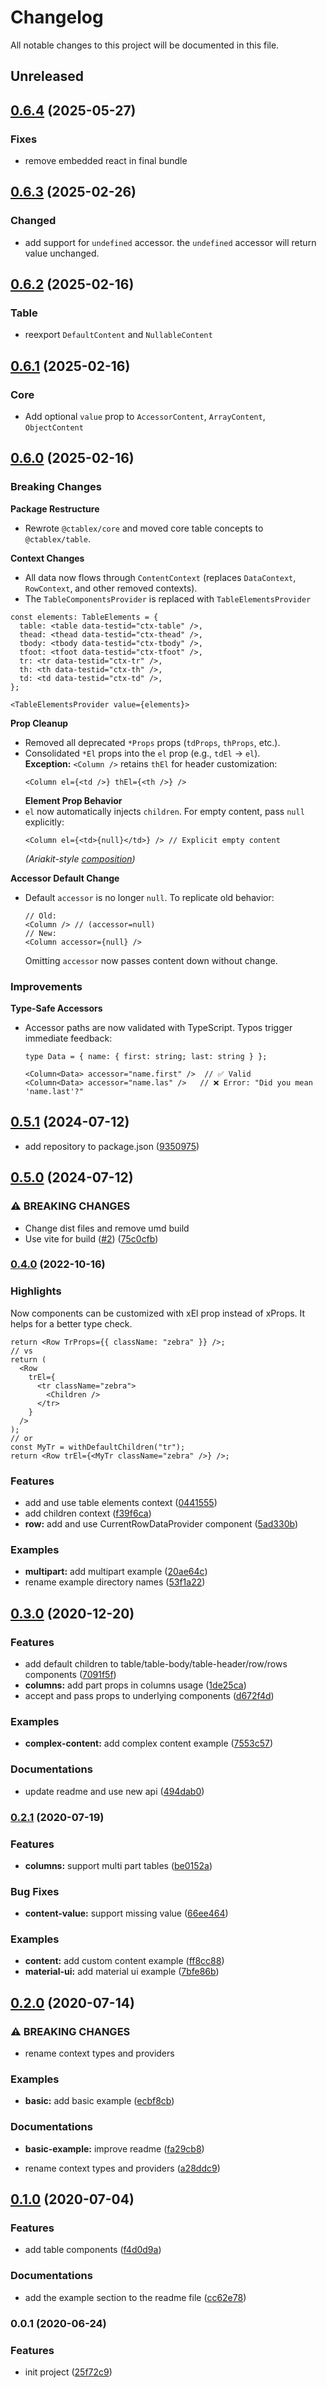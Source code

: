 # Changelog

All notable changes to this project will be documented in this file.

<!-- new release -->

## Unreleased

## [0.6.4](https://github.com/ctablex/core/compare/0.6.3...0.6.4) (2025-05-27)

### Fixes

- remove embedded react in final bundle

## [0.6.3](https://github.com/ctablex/core/compare/0.6.2...0.6.3) (2025-02-26)

### Changed

- add support for `undefined` accessor. the `undefined` accessor will return value unchanged. 

## [0.6.2](https://github.com/ctablex/core/compare/0.6.1...0.6.2) (2025-02-16)

### Table

- reexport `DefaultContent` and `NullableContent`

## [0.6.1](https://github.com/ctablex/core/compare/0.6.0...0.6.1) (2025-02-16)

### Core

- Add optional `value` prop to `AccessorContent`, `ArrayContent`, `ObjectContent`

## [0.6.0](https://github.com/ctablex/core/compare/0.5.1...0.6.0) (2025-02-16)

### Breaking Changes

**Package Restructure**

- Rewrote `@ctablex/core` and moved core table concepts to `@ctablex/table`.

**Context Changes**

- All data now flows through `ContentContext` (replaces `DataContext`, `RowContext`, and other removed contexts).
- The `TableComponentsProvider` is replaced with `TableElementsProvider`

```tsx
const elements: TableElements = {
  table: <table data-testid="ctx-table" />,
  thead: <thead data-testid="ctx-thead" />,
  tbody: <tbody data-testid="ctx-tbody" />,
  tfoot: <tfoot data-testid="ctx-tfoot" />,
  tr: <tr data-testid="ctx-tr" />,
  th: <th data-testid="ctx-th" />,
  td: <td data-testid="ctx-td" />,
};

<TableElementsProvider value={elements}>
```

**Prop Cleanup**

- Removed all deprecated `*Props` props (`tdProps`, `thProps`, etc.).
- Consolidated `*El` props into the `el` prop (e.g., `tdEl` → `el`).  
   **Exception:** `<Column />` retains `thEl` for header customization:
  ```tsx
  <Column el={<td />} thEl={<th />} />
  ```
  **Element Prop Behavior**
- `el` now automatically injects `children`. For empty content, pass `null` explicitly:
  ```tsx
  <Column el={<td>{null}</td>} /> // Explicit empty content
  ```
  _(Ariakit-style [composition][ariakit composition])_

**Accessor Default Change**

- Default `accessor` is no longer `null`. To replicate old behavior:
  ```tsx
  // Old:
  <Column /> // (accessor=null)
  // New:
  <Column accessor={null} />
  ```
  Omitting `accessor` now passes content down without change.

### Improvements

**Type-Safe Accessors**

- Accessor paths are now validated with TypeScript. Typos trigger immediate feedback:

  ```tsx
  type Data = { name: { first: string; last: string } };

  <Column<Data> accessor="name.first" />  // ✅ Valid
  <Column<Data> accessor="name.las" />   // ❌ Error: "Did you mean 'name.last'?"
  ```

[ariakit composition]: https://ariakit.org/guide/composition

## [0.5.1](https://github.com/ctablex/core/compare/0.5.0...0.5.1) (2024-07-12)

- add repository to package.json ([9350975](https://github.com/ctablex/core/commit/93509758734028559d668f42f3c55f8f57d8c93c))

## [0.5.0](https://github.com/ctablex/core/compare/v0.4.1...v0.5.0) (2024-07-12)

### ⚠ BREAKING CHANGES

- Change dist files and remove umd build
- Use vite for build ([#2](https://github.com/ctablex/core/pull/2)) ([75c0cfb](https://github.com/ctablex/core/commit/75c0cfb8cadc9f46cab7f448c31b46470f95d92d))

### [0.4.0](https://github.com/ctablex/core/compare/v0.3.0...v0.4.0) (2022-10-16)

### Highlights

Now components can be customized with xEl prop instead of xProps. It helps for a better type check.

```tsx
return <Row TrProps={{ className: "zebra" }} />;
// vs
return (
  <Row
    trEl={
      <tr className="zebra">
        <Children />
      </tr>
    }
  />
);
// or
const MyTr = withDefaultChildren("tr");
return <Row trEl={<MyTr className="zebra" />} />;
```

### Features

- add and use table elements context ([0441555](https://github.com/ctablex/core/commit/0441555b21e0412a631a072eb0535363232ec5ff))
- add children context ([f39f6ca](https://github.com/ctablex/core/commit/f39f6ca10229615d06112cd051de1e9046ef2fdf))
- **row:** add and use CurrentRowDataProvider component ([5ad330b](https://github.com/ctablex/core/commit/5ad330b1d96155cea227a0cd831e9e21aee1c2c9))

### Examples

- **multipart:** add multipart example ([20ae64c](https://github.com/ctablex/core/commit/20ae64c9f17f9b853392873d5205e740f3769caa))
- rename example directory names ([53f1a22](https://github.com/ctablex/core/commit/53f1a22b6b8fb1486313e6c114ab58554165d797))

## [0.3.0](https://github.com/ctablex/core/compare/v0.2.1...v0.3.0) (2020-12-20)

### Features

- add default children to table/table-body/table-header/row/rows components ([7091f5f](https://github.com/ctablex/core/commit/7091f5fb389e21e635752167556a2a6127fd1d97))
- **columns:** add part props in columns usage ([1de25ca](https://github.com/ctablex/core/commit/1de25ca6e52771caa22ee735164fcff534233970))
- accept and pass props to underlying components ([d672f4d](https://github.com/ctablex/core/commit/d672f4d914f5a1b7ce5c0480e782dc33550782fe))

### Examples

- **complex-content:** add complex content example ([7553c57](https://github.com/ctablex/core/commit/7553c57f57f29e29e146c4795ff9f93fc414dd37))

### Documentations

- update readme and use new api ([494dab0](https://github.com/ctablex/core/commit/494dab029130c27be2cbcc56944ad770479327a1))

### [0.2.1](https://github.com/ctablex/core/compare/v0.2.0...v0.2.1) (2020-07-19)

### Features

- **columns:** support multi part tables ([be0152a](https://github.com/ctablex/core/commit/be0152aa65816b70887751a1421cb9c8464dbc58))

### Bug Fixes

- **content-value:** support missing value ([66ee464](https://github.com/ctablex/core/commit/66ee464917de6f2d8a4ab3e1b365c5ede46ff967))

### Examples

- **content:** add custom content example ([ff8cc88](https://github.com/ctablex/core/commit/ff8cc88a8f27fc3232e0513f118b72adba83ca66))
- **material-ui:** add material ui example ([7bfe86b](https://github.com/ctablex/core/commit/7bfe86bc8902de2c823289f103fb5d156901f93d))

## [0.2.0](https://github.com/ctablex/core/compare/v0.1.0...v0.2.0) (2020-07-14)

### ⚠ BREAKING CHANGES

- rename context types and providers

### Examples

- **basic:** add basic example ([ecbf8cb](https://github.com/ctablex/core/commit/ecbf8cb2c52a5be5785e7c1dcca2547c8242df85))

### Documentations

- **basic-example:** improve readme ([fa29cb8](https://github.com/ctablex/core/commit/fa29cb84c654f3d4b6fa81796d407f17d367ccf1))

* rename context types and providers ([a28ddc9](https://github.com/ctablex/core/commit/a28ddc9d1ab0c51d67bbf27c283d19f205f32fcf))

## [0.1.0](https://github.com/ctablex/core/compare/v0.0.1...v0.1.0) (2020-07-04)

### Features

- add table components ([f4d0d9a](https://github.com/ctablex/core/commit/f4d0d9ad43581f77ddebbec9b863f2c4557d114b))

### Documentations

- add the example section to the readme file ([cc62e78](https://github.com/ctablex/core/commit/cc62e7881cce56f2d7fe424ab5e01d13147d525b))

### 0.0.1 (2020-06-24)

### Features

- init project ([25f72c9](https://github.com/ctablex/core/commit/25f72c94c5852224d10de8b3c1373284eeece743))
